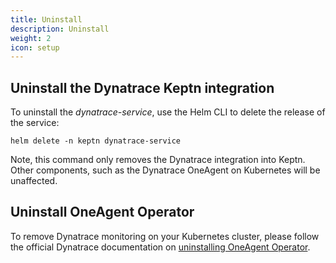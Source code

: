 ```yaml
---
title: Uninstall
description: Uninstall
weight: 2
icon: setup
---
```


## Uninstall the Dynatrace Keptn integration

To uninstall the *dynatrace-service*, use the Helm CLI to delete the release of the service:

```console
helm delete -n keptn dynatrace-service
```

Note, this command only removes the Dynatrace integration into Keptn. Other components, such as the Dynatrace OneAgent on Kubernetes will be unaffected.

## Uninstall OneAgent Operator

To remove Dynatrace monitoring on your Kubernetes cluster, please follow the official Dynatrace documentation on [uninstalling OneAgent Operator](https://www.dynatrace.com/support/help/shortlink/kubernetes-manage-helm#uninstall-oneagent-operator).